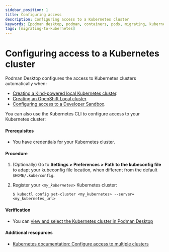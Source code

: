 ```yaml
---
sidebar_position: 1
title: Configuring access
description: Configuring access to a Kubernetes cluster
keywords: [podman desktop, podman, containers, pods, migrating, kubernetes]
tags: [migrating-to-kubernetes]
---
```


# Configuring access to a Kubernetes cluster

Podman Desktop configures the access to Kubernetes clusters automatically when:

- [Creating a Kind-powered local Kubernetes cluster](../onboarding/kubernetes/kind/creating-a-kind-cluster).
- [Creating an OpenShift Local cluster](openshift/creating-an-openshift-local-cluster).
- [Configuring access to a Developer Sandbox](openshift/configuring-access-to-a-developer-sandbox).

You can also use the Kubernetes CLI to configure access to your Kubernetes cluster:

#### Prerequisites

- You have credentials for your Kubernetes cluster.

#### Procedure

1. (Optionally) Go to **<icon icon="fa-solid fa-cog" size="lg" /> Settings > Preferences > Path to the kubeconfig file** to adapt your kubeconfig file location, when different from the default `$HOME/.kube/config`.
1. Register your _`<my_kubernetes>`_ Kubernetes cluster:

   ```shell-session
   $ kubectl config set-cluster <my_kubernetes> --server=<my_kubernetes_url>
   ```

#### Verification

- You can [view and select the Kubernetes cluster in Podman Desktop](viewing-and-selecting-current-kubernete-context)

#### Additional resopurces

- [Kubernetes documentation: Configure access to multiple clusters](https://kubernetes.io/docs/tasks/access-application-cluster/configure-access-multiple-clusters/)
